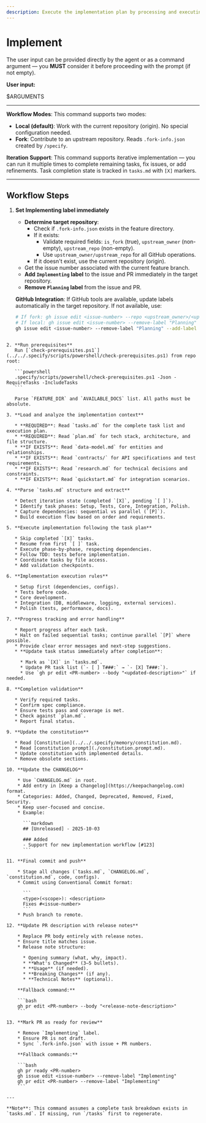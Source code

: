 ```yaml
---
description: Execute the implementation plan by processing and executing all tasks defined in tasks.md
---
```


# Implement

The user input can be provided directly by the agent or as a command argument — you **MUST** consider it before proceeding with the prompt (if not empty).

**User input:**

$ARGUMENTS

---

**Workflow Modes**: This command supports two modes:

- **Local (default)**: Work with the current repository (origin). No special configuration needed.
- **Fork**: Contribute to an upstream repository. Reads `.fork-info.json` created by `/specify`.

**Iteration Support**: This command supports iterative implementation — you can run it multiple times to complete remaining tasks, fix issues, or add refinements. Task completion state is tracked in `tasks.md` with `[X]` markers.

---

## Workflow Steps

1. **Set Implementing label immediately**
   - **Determine target repository**:
     - Check if `.fork-info.json` exists in the feature directory.
     - If it exists:
       - Validate required fields: `is_fork` (true), `upstream_owner` (non-empty), `upstream_repo` (non-empty).
       - Use `upstream_owner/upstream_repo` for all GitHub operations.
     - If it doesn't exist, use the current repository (origin).
   - Get the issue number associated with the current feature branch.
   - **Add `Implementing` label** to the issue and PR immediately in the target repository.
   - **Remove `Planning` label** from the issue and PR.

   **GitHub Integration**: If GitHub tools are available, update labels automatically in the target repository. If not available, use:

   ```bash
   # If fork: gh issue edit <issue-number> --repo <upstream_owner>/<upstream_repo> --remove-label "Planning" --add-label "Implementing"
   # If local: gh issue edit <issue-number> --remove-label "Planning" --add-label "Implementing"
   gh issue edit <issue-number> --remove-label "Planning" --add-label "Implementing"
````

2. **Run prerequisites**
   Run [`check-prerequisites.ps1`](../../.specify/scripts/powershell/check-prerequisites.ps1) from repo root:

   ```powershell
   .specify/scripts/powershell/check-prerequisites.ps1 -Json -RequireTasks -IncludeTasks
   ```

   Parse `FEATURE_DIR` and `AVAILABLE_DOCS` list. All paths must be absolute.

3. **Load and analyze the implementation context**

   * **REQUIRED**: Read `tasks.md` for the complete task list and execution plan.
   * **REQUIRED**: Read `plan.md` for tech stack, architecture, and file structure.
   * **IF EXISTS**: Read `data-model.md` for entities and relationships.
   * **IF EXISTS**: Read `contracts/` for API specifications and test requirements.
   * **IF EXISTS**: Read `research.md` for technical decisions and constraints.
   * **IF EXISTS**: Read `quickstart.md` for integration scenarios.

4. **Parse `tasks.md` structure and extract**

   * Detect iteration state (completed `[X]`, pending `[ ]`).
   * Identify task phases: Setup, Tests, Core, Integration, Polish.
   * Capture dependencies: sequential vs parallel (`[P]`).
   * Build execution flow based on order and requirements.

5. **Execute implementation following the task plan**

   * Skip completed `[X]` tasks.
   * Resume from first `[ ]` task.
   * Execute phase-by-phase, respecting dependencies.
   * Follow TDD: tests before implementation.
   * Coordinate tasks by file access.
   * Add validation checkpoints.

6. **Implementation execution rules**

   * Setup first (dependencies, configs).
   * Tests before code.
   * Core development.
   * Integration (DB, middleware, logging, external services).
   * Polish (tests, performance, docs).

7. **Progress tracking and error handling**

   * Report progress after each task.
   * Halt on failed sequential tasks; continue parallel `[P]` where possible.
   * Provide clear error messages and next-step suggestions.
   * **Update task status immediately after completion**:

     * Mark as `[X]` in `tasks.md`.
     * Update PR task list (`- [ ] T###:` → `- [X] T###:`).
     * Use `gh pr edit <PR-number> --body "<updated-description>"` if needed.

8. **Completion validation**

   * Verify required tasks.
   * Confirm spec compliance.
   * Ensure tests pass and coverage is met.
   * Check against `plan.md`.
   * Report final status.

9. **Update the constitution**

   * Read [Constitution](../../.specify/memory/constitution.md).
   * Read [constitution prompt](./constitution.prompt.md).
   * Update constitution with implemented details.
   * Remove obsolete sections.

10. **Update the CHANGELOG**

    * Use `CHANGELOG.md` in root.
    * Add entry in [Keep a Changelog](https://keepachangelog.com) format.
    * Categories: Added, Changed, Deprecated, Removed, Fixed, Security.
    * Keep user-focused and concise.
    * Example:

      ```markdown
      ## [Unreleased] - 2025-10-03

      ### Added
      - Support for new implementation workflow [#123]
      ```

11. **Final commit and push**

    * Stage all changes (`tasks.md`, `CHANGELOG.md`, `constitution.md`, code, configs).
    * Commit using Conventional Commit format:

      ```
      <type>(<scope>): <description>
      Fixes #<issue-number>
      ```
    * Push branch to remote.

12. **Update PR description with release notes**

    * Replace PR body entirely with release notes.
    * Ensure title matches issue.
    * Release note structure:

      * Opening summary (what, why, impact).
      * **What's Changed** (3–5 bullets).
      * **Usage** (if needed).
      * **Breaking Changes** (if any).
      * **Technical Notes** (optional).

    **Fallback command:**

    ```bash
    gh pr edit <PR-number> --body "<release-note-description>"
    ```

13. **Mark PR as ready for review**

    * Remove `Implementing` label.
    * Ensure PR is not draft.
    * Sync `.fork-info.json` with issue + PR numbers.

    **Fallback commands:**

    ```bash
    gh pr ready <PR-number>
    gh issue edit <issue-number> --remove-label "Implementing"
    gh pr edit <PR-number> --remove-label "Implementing"
    ```

---

**Note**: This command assumes a complete task breakdown exists in `tasks.md`. If missing, run `/tasks` first to regenerate.

